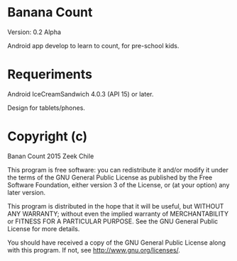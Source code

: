 # Banana Count
Version: 0.2 Alpha

Android app develop to learn to count, for pre-school kids. 

# Requeriments 
Android IceCreamSandwich 4.0.3 (API 15) or later.

Design for tablets/phones.

# Copyright (c)
Banan Count 2015 Zeek Chile

This program is free software: you can redistribute it and/or modify it under the terms of the GNU General Public License as published by the Free Software Foundation, either version 3 of the License, or (at your option) any later version. 

This program is distributed in the hope that it will be useful, but WITHOUT ANY WARRANTY; without even the implied warranty of MERCHANTABILITY or FITNESS FOR A PARTICULAR PURPOSE.  See the GNU General Public License for more details.
                          
 You should have received a copy of the GNU General Public License along with this program.  If not, see <http://www.gnu.org/licenses/>.
